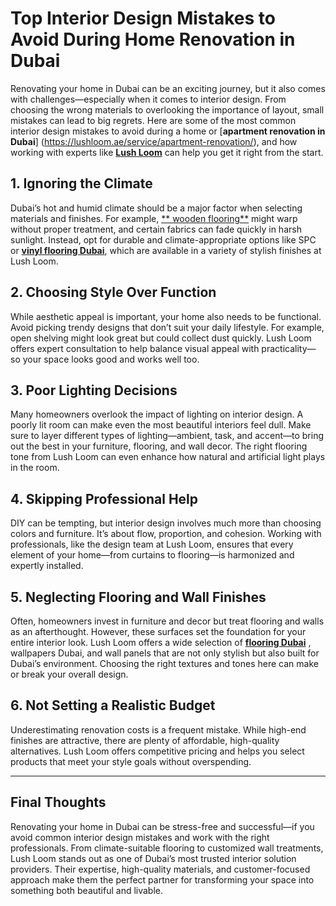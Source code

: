 # Top Interior Design Mistakes to Avoid During Home Renovation in Dubai

Renovating your home in Dubai can be an exciting journey, but it also comes with challenges—especially when it comes to interior design. From choosing the wrong materials to overlooking the importance of layout, small mistakes can lead to big regrets. Here are some of the most common interior design mistakes to avoid during a home or [**apartment renovation in Dubai**] (https://lushloom.ae/service/apartment-renovation/), and how working with experts like [**Lush Loom**](https://lushloom.ae/) can help you get it right from the start.

## 1. Ignoring the Climate

Dubai’s hot and humid climate should be a major factor when selecting materials and finishes. For example, [** wooden flooring**](https://lushloom.ae/collection/flooring/wooden/) might warp without proper treatment, and certain fabrics can fade quickly in harsh sunlight. Instead, opt for durable and climate-appropriate options like SPC or [**vinyl flooring Dubai**](https://lushloom.ae/collection/flooring/vinyl/), which are available in a variety of stylish finishes at Lush Loom.

## 2. Choosing Style Over Function

While aesthetic appeal is important, your home also needs to be functional. Avoid picking trendy designs that don’t suit your daily lifestyle. For example, open shelving might look great but could collect dust quickly. Lush Loom offers expert consultation to help balance visual appeal with practicality—so your space looks good and works well too.

## 3. Poor Lighting Decisions

Many homeowners overlook the impact of lighting on interior design. A poorly lit room can make even the most beautiful interiors feel dull. Make sure to layer different types of lighting—ambient, task, and accent—to bring out the best in your furniture, flooring, and wall decor. The right flooring tone from Lush Loom can even enhance how natural and artificial light plays in the room.

## 4. Skipping Professional Help

DIY can be tempting, but interior design involves much more than choosing colors and furniture. It’s about flow, proportion, and cohesion. Working with professionals, like the design team at Lush Loom, ensures that every element of your home—from curtains to flooring—is harmonized and expertly installed.

## 5. Neglecting Flooring and Wall Finishes

Often, homeowners invest in furniture and decor but treat flooring and walls as an afterthought. However, these surfaces set the foundation for your entire interior look. Lush Loom offers a wide selection of [**flooring Dubai**](https://lushloom.ae/collection/flooring/) , wallpapers Dubai, and wall panels that are not only stylish but also built for Dubai’s environment. Choosing the right textures and tones here can make or break your overall design.

## 6. Not Setting a Realistic Budget

Underestimating renovation costs is a frequent mistake. While high-end finishes are attractive, there are plenty of affordable, high-quality alternatives. Lush Loom offers competitive pricing and helps you select products that meet your style goals without overspending.

---

## Final Thoughts

Renovating your home in Dubai can be stress-free and successful—if you avoid common interior design mistakes and work with the right professionals. From climate-suitable flooring to customized wall treatments, Lush Loom stands out as one of Dubai’s most trusted interior solution providers. Their expertise, high-quality materials, and customer-focused approach make them the perfect partner for transforming your space into something both beautiful and livable.
